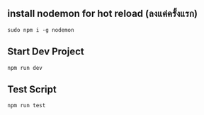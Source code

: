 ## install nodemon for hot reload (ลงแค่ครั้งแรก)

```
sudo npm i -g nodemon
```

## Start Dev Project

```
npm run dev
```

## Test Script

```
npm run test
```
